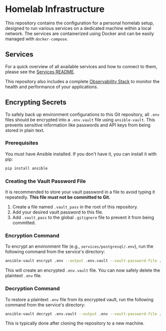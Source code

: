 # Homelab Infrastructure

This repository contains the configuration for a personal homelab setup, designed to run various services on a dedicated machine within a local network. The services are containerized using Docker and can be easily managed with `docker-compose`.

## Services

For a quick overview of all available services and how to connect to them, please see the [Services README](services/README.md).

This repository also includes a complete [Observability Stack](observability/README.md) to monitor the health and performance of your applications.

## Encrypting Secrets

To safely back up environment configurations to this Git repository, all `.env` files should be encrypted into a `.env.vault` file using `ansible-vault`. This prevents sensitive information like passwords and API keys from being stored in plain text.

### Prerequisites

You must have Ansible installed. If you don't have it, you can install it with pip:
```bash
pip install ansible
```

### Creating the Vault Password File

It is recommended to store your vault password in a file to avoid typing it repeatedly. **This file must not be committed to Git.**

1.  Create a file named `.vault_pass` in the root of this repository.
2.  Add your desired vault password to this file.
3.  Add `.vault_pass` to the global `.gitignore` file to prevent it from being committed.

### Encryption Command

To encrypt an environment file (e.g., `services/postgresql/.env`), run the following command from the service's directory:

```bash
ansible-vault encrypt .env --output .env.vault --vault-password-file ../../.vault_pass
```

This will create an encrypted `.env.vault` file. You can now safely delete the plaintext `.env` file.

### Decryption Command

To restore a plaintext `.env` file from its encrypted vault, run the following command from the service's directory:

```bash
ansible-vault decrypt .env.vault --output .env --vault-password-file ../../.vault_pass
```

This is typically done after cloning the repository to a new machine.
